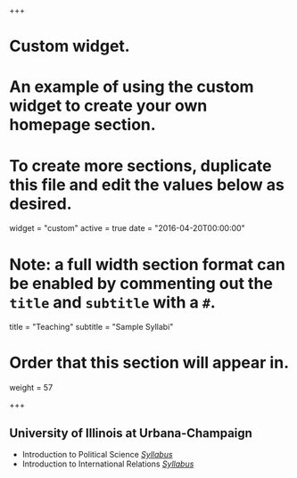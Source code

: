 +++
# Custom widget.
# An example of using the custom widget to create your own homepage section.
# To create more sections, duplicate this file and edit the values below as desired.
widget = "custom"
active = true
date = "2016-04-20T00:00:00"

# Note: a full width section format can be enabled by commenting out the `title` and `subtitle` with a `#`.
title = "Teaching"
subtitle = "Sample Syllabi"


# Order that this section will appear in.
weight = 57


+++
<h2> University of Illinois at Urbana-Champaign</h2>

+ Introduction to Political Science _[Syllabus](uploads/PS100.pdf)_
+ Introduction to International Relations _[Syllabus](uploads/PS280.pdf)_






